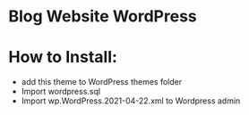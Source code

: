 # Blog Website WordPress

# How to Install:

 - add this theme to WordPress themes folder
 - Import wordpress.sql
 - Import wp.WordPress.2021-04-22.xml to Wordpress admin
